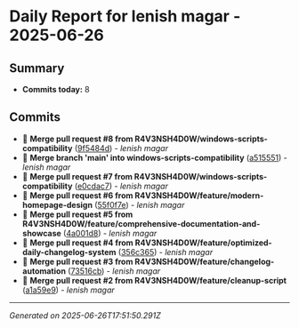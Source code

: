 # Daily Report for lenish magar - 2025-06-26

## Summary
- **Commits today:** 8

## Commits

- 🔧 **Merge pull request #8 from R4V3NSH4D0W/windows-scripts-compatibility** ([9f5484d](../../commit/9f5484d)) - *lenish magar*
- 🔧 **Merge branch 'main' into windows-scripts-compatibility** ([a515551](../../commit/a515551)) - *lenish magar*
- 🔧 **Merge pull request #7 from R4V3NSH4D0W/windows-scripts-compatibility** ([e0cdac7](../../commit/e0cdac7)) - *lenish magar*
- 🔧 **Merge pull request #6 from R4V3NSH4D0W/feature/modern-homepage-design** ([55f0f7e](../../commit/55f0f7e)) - *lenish magar*
- 🔧 **Merge pull request #5 from R4V3NSH4D0W/feature/comprehensive-documentation-and-showcase** ([4a001d8](../../commit/4a001d8)) - *lenish magar*
- 🔧 **Merge pull request #4 from R4V3NSH4D0W/feature/optimized-daily-changelog-system** ([356c365](../../commit/356c365)) - *lenish magar*
- 🔧 **Merge pull request #3 from R4V3NSH4D0W/feature/changelog-automation** ([73516cb](../../commit/73516cb)) - *lenish magar*
- 🔧 **Merge pull request #2 from R4V3NSH4D0W/feature/cleanup-script** ([a1a59e9](../../commit/a1a59e9)) - *lenish magar*

---
*Generated on 2025-06-26T17:51:50.291Z*
